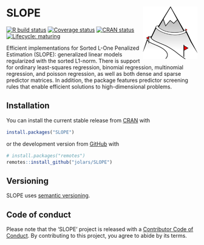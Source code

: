 
<!-- README.md is generated from README.Rmd. Please edit that file -->

# SLOPE <a href="https://jolars.github.io/SLOPE/"><img src='man/figures/logo.svg' align="right" height="139" /></a>

<!-- badges: start -->

[![R build
status](https://github.com/jolars/SLOPE/workflows/R-CMD-check/badge.svg)](https://github.com/jolars/SLOPE/actions)
[![Coverage
status](https://codecov.io/gh/jolars/SLOPE/branch/master/graph/badge.svg)](https://codecov.io/github/jolars/SLOPE?branch=master)
[![CRAN
status](https://www.r-pkg.org/badges/version/SLOPE)](https://CRAN.R-project.org/package=SLOPE)
[![Lifecycle:
maturing](https://img.shields.io/badge/lifecycle-maturing-blue.svg)](https://www.tidyverse.org/lifecycle/#maturing)
<!-- badges: end -->

Efficient implementations for Sorted L-One Penalized Estimation (SLOPE):
generalized linear models regularized with the sorted L1-norm. There is
support for ordinary least-squares regression, binomial regression,
multinomial regression, and poisson regression, as well as both dense
and sparse predictor matrices. In addition, the package features
predictor screening rules that enable efficient solutions to
high-dimensional problems.

## Installation

You can install the current stable release from
[CRAN](https://cran.r-project.org/) with

``` r
install.packages("SLOPE")
```

or the development version from [GitHub](https://github.com/) with

``` r
# install.packages("remotes")
remotes::install_github("jolars/SLOPE")
```

## Versioning

SLOPE uses [semantic versioning](http://semver.org).

## Code of conduct

Please note that the ‘SLOPE’ project is released with a [Contributor
Code of Conduct](https://jolars.github.io/SLOPE/CODE_OF_CONDUCT.html).
By contributing to this project, you agree to abide by its terms.
